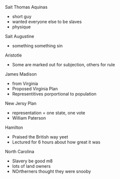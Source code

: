 Sait Thomas Aquinas 
* short guy
* wanted everyone else to be slaves
* physique

Sait Augustine
* something something sin

Aristotle
* Some are marked out for subjection, others for rule

James Madison
* from Virginia
* Proposed Virginia Plan
* Representitives porportional to population

New Jersy Plan
* representation = one state, one vote
* William Paterson

Hamilton
* Praised the British way yeet
* Lectured for 6 hours about how great it was

North Carolina
* Slavery be good m8
* lots of land owners
* NOrtherners thought they were snooby
